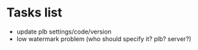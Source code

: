 # Tasks list
* update plb settings/code/version
* low watermark problem (who should specify it? plb? server?)